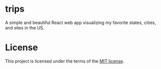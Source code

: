 # trips

A simple and beautiful React web app visualizing my favorite states, cities, and sites in the US.

# License
This project is licensed under the terms of the [MIT license](https://github.com/dkharazi/trips/blob/master/LICENSE).
